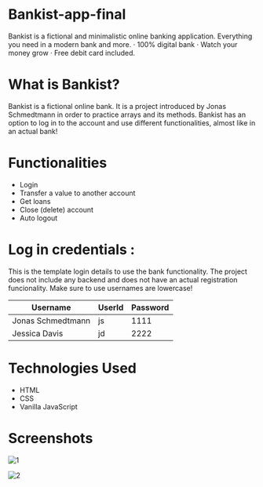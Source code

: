 # Bankist-app-final
Bankist is a fictional and minimalistic online banking application.
Everything you need in a modern bank and more. · 100% digital bank · Watch your money grow · Free debit card included.

# What is Bankist?
Bankist is a fictional online bank. It is a project introduced by Jonas Schmedtmann in order to practice arrays and its methods. Bankist has an option to log in to the account and use different functionalities, almost like in an actual bank!

# Functionalities
* Login
* Transfer a value to another account
* Get loans
* Close (delete) account
* Auto logout

# Log in credentials :

This is the template login details to use the bank functionality. The project does not include any backend and does not have an actual registration funcionality. Make sure to use usernames are lowercase!

| Username | UserId | Password |
|----------|----------|----------|
| Jonas Schmedtmann| js| 1111|
| Jessica Davis| jd| 2222|

# Technologies Used
* HTML
* CSS
* Vanilla JavaScript

# Screenshots

![1](https://github.com/Hashuudev/Bankist-app-final/assets/94761963/3e5c0c23-be3a-4a61-a4e5-d37036a597db)

![2](https://github.com/Hashuudev/Bankist-app-final/assets/94761963/055276f5-253b-4aee-8dcf-14ad94fbad81)

